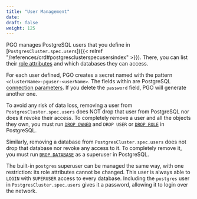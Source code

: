```yaml
---
title: "User Management"
date:
draft: false
weight: 125
---
```


PGO manages PostgreSQL users that you define in [`PostgresCluster.spec.users`]({{< relref "/references/crd#postgresclusterspecusersindex" >}}).
There, you can list their [role attributes](https://www.postgresql.org/docs/current/role-attributes.html)
and which databases they can access.

For each user defined, PGO creates a secret named with the pattern `<clusterName>-pguser-<userName>`.
The fields within are PostgreSQL [connection parameters](https://www.postgresql.org/docs/current/libpq-connect.html#LIBPQ-PARAMKEYWORDS).
If you delete the `password` field, PGO will generate another one.

To avoid any risk of data loss, removing a user from `PostgresCluster.spec.users`
does NOT drop that user from PostgreSQL nor does it revoke their access.
To completely remove a user and all the objects they own, you must run
[`DROP OWNED`](https://www.postgresql.org/docs/current/sql-drop-owned.html) and
`DROP USER` or [`DROP ROLE`](https://www.postgresql.org/docs/current/sql-droprole.html)
in PostgreSQL.

Similarly, removing a database from `PostgresCluster.spec.users` does not drop
that database nor revoke any access to it. To completely remove it, you must run
[`DROP DATABASE`](https://www.postgresql.org/docs/current/sql-dropdatabase.html)
as a superuser in PostgreSQL.

The built-in `postgres` superuser can be managed the same way, with one restriction:
its role attributes cannot be changed. This user is always able to `LOGIN` with
`SUPERUSER` access to every database. Including the `postgres` user in `PostgresCluster.spec.users`
gives it a password, allowing it to login over the network.
